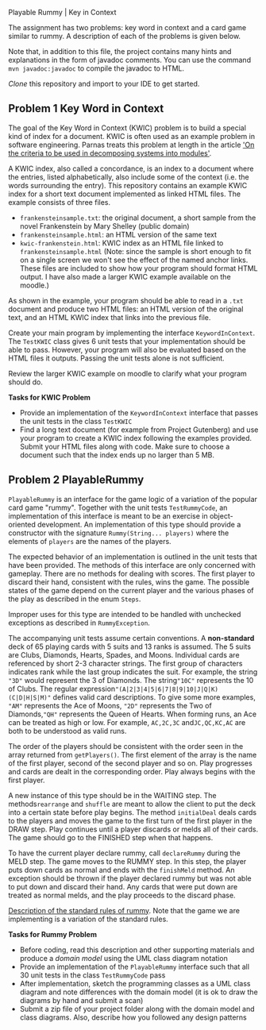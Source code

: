 Playable Rummy | Key in Context

The assignment has two problems: key word in context and a card game similar to rummy.  A description of each of the problems is given below.  

Note that, in addition to this file, the project contains many hints and explanations in the form of javadoc comments.  You can use the command `mvn javadoc:javadoc` to compile the javadoc to HTML.  

*Clone* this repository and import to your IDE to get started.  

## Problem 1 Key Word in Context

The goal of the Key Word in Context (KWIC) problem is to build a special kind of index for a document.  KWIC is often used as an example problem in software engineering.  Parnas treats this problem at length in the article ['On the criteria to be used in decomposing systems into modules'](https://dl.acm.org/citation.cfm?id=361623).  

A KWIC index, also called a concordance, is an index to a document where the entries, listed alphabetically, also include some of the context (i.e. the words surrounding the entry).  This repository contains an example KWIC index for a short text document implemented as linked HTML files.  The example consists of three files.  

- `frankensteinsample.txt`: the original document, a short sample from the novel Frankenstein by Mary Shelley (public domain)
- `frankensteinsample.html`: an HTML version of the same text
- `kwic-frankenstein.html`: KWIC index as an HTML file linked to `frankensteinsample.html` (Note: since the sample is short enough to fit on a single screen we won't see the effect of the named anchor links. These files are included to show how your program should format HTML output.  I have also made a larger KWIC example available on the moodle.)

As shown in the example, your program should be able to read in a `.txt` document and produce two HTML files: an HTML version of the original text, and an HTML KWIC index that links into the previous file.  

Create your main program by implementing the interface `KeywordInContext`.  The `TestKWIC` class gives 6 unit tests that your implementation should be able to pass.  However, your program will also be evaluated based on the HTML files it outputs.  Passing the unit tests alone is not sufficient.  

Review the larger KWIC example on moodle to clarify what your program should do.  

**Tasks for KWIC Problem**

- Provide an implementation of the `KeywordInContext` interface that passes the unit tests in the class `TestKWIC`
- Find a long text document (for example from Project Gutenberg) and use your program to create a KWIC index following the examples provided.  Submit your HTML files along with code.  Make sure to choose a document such that the index ends up no larger than 5 MB.   

## Problem 2 PlayableRummy

`PlayableRummy` is an interface for the game logic of a variation of the popular card game "rummy". Together with the unit tests <code>TestRummyCode</code>, an implementation of this interface is meant to be an exercise in object-oriented development. An implementation of this type should provide a constructor with the signature <code>Rummy(String... players)</code> where the elements of <code>players</code> are the names of the players.

The expected behavior of an implementation is outlined in the unit tests that have been provided. The methods of this interface are only concerned with gameplay. There are no methods for dealing with scores. The first player to discard their hand, consistent with the rules, wins the game. The possible  states of the game depend on the current player and the various phases of the play as described in the enum <code>Steps</code>.

Improper uses for this type are intended to be handled with unchecked exceptions as described in <code>RummyException</code>.

The accompanying unit tests assume certain conventions. A <b>non-standard</b> deck of 65 playing cards with 5 suits and 13 ranks is assumed. The 5 suits are Clubs, Diamonds, Hearts, Spades, and Moons. Individual cards are referenced by short 2-3 character strings. The first group of characters indicates rank while the last group indicates the suit. For example, the string <code>"3D"</code> would represent the 3 of Diamonds. The string<code>"10C"</code> represents the 10 of Clubs. The regular expression<code>"(A|2|3|4|5|6|7|8|9|10|J|Q|K)(C|D|H|S|M)"</code> defines valid card descriptions. To give some more examples, <code>"AM"</code> represents the Ace of Moons, <code>"2D"</code> represents the Two of Diamonds,<code>"QH"</code> represents the Queen of Hearts. When forming runs, an Ace can be treated as high or low. For example, <code>AC,2C,3C</code> and<code>JC,QC,KC,AC</code> are both to be understood as valid runs.

The order of the players should be consistent with the order seen in the array returned from <code>getPlayers()</code>. The first element of the array is the name of the first player, second of the second player and so on. Play progresses and cards are dealt in the corresponding order. Play always begins with the first player.

A new instance of this type should be in the WAITING step. The methods<code>rearrange</code> and <code>shuffle</code> are meant to allow the client to put the deck into a certain state before play begins. The method <code>initialDeal</code> deals cards to the players and moves the game to the first turn of the first player in the DRAW step. Play continues until a player discards or melds all of their cards. The game should go to the FINISHED step when that happens.

To have the current player declare rummy, call `declareRummy` during the MELD step.  The game moves to the RUMMY step.  In this step, the player puts down cards as normal and ends with the `finishMeld` method.  An exception should be thrown if the player declared rummy but was not able to put down and discard their hand.  Any cards that were put down are treated as normal melds, and the play proceeds to the discard phase.  

[Description of the standard rules of rummy](https://bicyclecards.com/how-to-play/rummy-rum/).  Note that the game we are implementing is a variation of the standard rules.   

**Tasks for Rummy Problem**

- Before coding, read this description and other supporting materials and produce a *domain model* using the UML class diagram notation
- Provide an implementation of the `PlayableRummy` interface such that all 30 unit tests in the class `TestRummyCode` pass
- After implementation, sketch the programming classes as a UML class diagram and note differences with the domain model (it is ok to draw the diagrams by hand and submit a scan)
- Submit a zip file of your project folder along with the domain model and class diagrams.  Also, describe how you followed any design patterns
